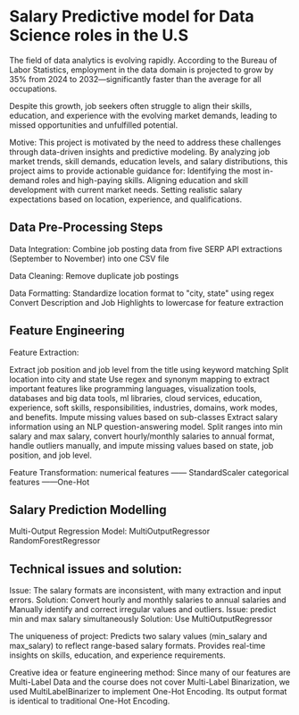 # Salary Predictive model for Data Science roles in the U.S

The field of data analytics is evolving rapidly. According to the Bureau of Labor Statistics, employment in the data domain is projected to grow by 35% from 2024 to 2032—significantly faster than the average for all occupations. 

Despite this growth, job seekers often struggle to align their skills, education, and experience with the evolving market demands, leading to missed opportunities and unfulfilled potential.

Motive:
This project is motivated by the need to address these challenges through data-driven insights and predictive modeling. By analyzing job market trends, skill demands, education levels, and salary distributions, this project aims to provide actionable guidance for:
Identifying the most in-demand roles and high-paying skills.
Aligning education and skill development with current market needs.
Setting realistic salary expectations based on location, experience, and qualifications.

## Data Pre-Processing Steps

Data Integration: 
Combine job posting data from five SERP API extractions (September to November) into one CSV file

Data Cleaning: 
Remove duplicate job postings

Data Formatting:
Standardize location format to "city, state" using regex
Convert Description and Job Highlights to lowercase for feature extraction

## Feature Engineering

Feature Extraction:

Extract job position and job level from the title using keyword matching
Split location into city and state
Use regex and synonym mapping to extract important features like programming languages, visualization tools, databases and big data tools, ml libraries, cloud services, education, experience, soft skills, responsibilities, industries, domains, work modes, and benefits. Impute missing values based on sub-classes
Extract salary information using an NLP question-answering model. Split ranges into min salary and max salary, convert hourly/monthly salaries to annual format, handle outliers manually, and impute missing values based on state, job position, and job level.

Feature Transformation:
numerical features —— StandardScaler
categorical features ——One-Hot 

## Salary Prediction Modelling
Multi-Output Regression Model:
MultiOutputRegressor
RandomForestRegressor

## Technical issues and solution:
Issue: The salary formats are inconsistent, with many extraction and input errors.
Solution: Convert hourly and monthly salaries to annual salaries and Manually identify and correct irregular values and outliers.
Issue: predict min and max salary simultaneously
Solution: Use MultiOutputRegressor

The uniqueness of project:
 Predicts two salary values (min_salary and max_salary) to reflect range-based salary formats.
Provides real-time insights on skills, education, and experience requirements.

Creative idea or feature engineering method:
Since many of our features are Multi-Label Data and the course does not cover Multi-Label Binarization, we used MultiLabelBinarizer to implement One-Hot Encoding. Its output format is identical to traditional One-Hot Encoding.

